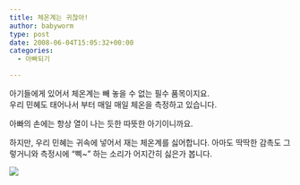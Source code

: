 ```yaml
---
title: 체온계는 귀찮아!
author: babyworm
type: post
date: 2008-06-04T15:05:32+00:00
categories:
  - 아빠되기

---
```

아기들에게 있어서 체온계는 빼 놓을 수 없는 필수 품목이지요.  
우리 민혜도 태어나서 부터 매일 매일 체온을 측정하고 있습니다. 

아빠의 손에는 항상 열이 나는 듯한 따뜻한 아기이니까요.

하지만, 우리 민혜는 귀속에 넣어서 재는 체온계를 싫어합니다. 아마도 딱딱한 감촉도 그렇거니와 측정시에 &#8220;삑~&#8221; 하는 소리가 어지간히 싫은가 봅니다. 

<img decoding="async" src="https://i0.wp.com/babyworm.net/wordpress/wp-content/uploads/1/jk35.jpg?w=625"  data-recalc-dims="1" />
